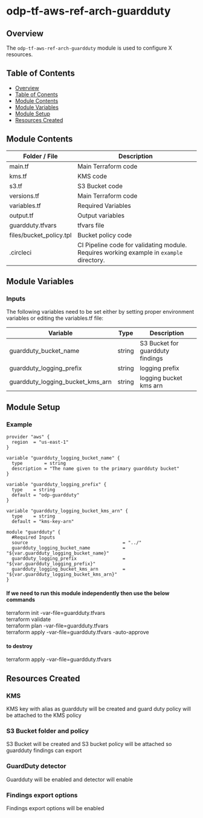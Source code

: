 # odp-tf-aws-ref-arch-guardduty

## Overview <a name="s1"></a>

The `odp-tf-aws-ref-arch-guardduty`  module is used to configure X resources.

## Table of Contents <a name="s2"></a>

* [Overview](#s1)
* [Table of Conents](#s2)
* [Module Contents](#s3)
* [Module Variables](#s4)
* [Module Setup](#s5)
* [Resources Created](#s6)


## Module Contents <a name="s3"></a>


| Folder / File      |  Description  |
|---          |---    |
| main.tf   |   Main Terraform code |
| kms.tf   |   KMS  code |
| s3.tf   |   S3 Bucket  code |
| versions.tf   |   Main Terraform code |
| variables.tf   |   Required Variables |
| output.tf   |   Output variables |
| guardduty.tfvars   |   tfvars file  |
| files/bucket_policy.tpl      |  Bucket policy code |
| .circleci   | CI Pipeline code for validating module.  Requires working example in `example` directory. |


## Module Variables  <a name="s4"></a>


### Inputs

The following variables need to be set either by setting proper environment variables or editing the variables.tf file:

| Variable      |  Type  |  Description  |
|---          |---        |---  | 
| guardduty_bucket_name | string | S3 Bucket for guardduty findings |
| guardduty_logging_prefix | string | logging prefix |
| guardduty_logging_bucket_kms_arn | string | logging bucket kms arn |




## Module Setup <a name="s5"></a>

### Example


```
provider "aws" {
  region  = "us-east-1"
}

variable "guardduty_logging_bucket_name" {
  type        = string
  description = "The name given to the primary guardduty bucket"
}

variable "guardduty_logging_prefix" {
  type    = string
  default = "odp-guardduty"
}

variable "guardduty_logging_bucket_kms_arn" {
  type    = string
  default = "kms-key-arn"

module "guardduty" {
  #Required Inputs
  source                                   = "../"
  guardduty_logging_bucket_name            = "${var.guardduty_logging_bucket_name}"
  guardduty_logging_prefix                 = "${var.guardduty_logging_prefix}"
  guardduty_logging_bucket_kms_arn         = "${var.guardduty_logging_bucket_kms_arn}"
}

```


#### If we need to run this module independently then use the below commands

terraform init -var-file=guardduty.tfvars<br>
terraform validate<br>
terraform plan -var-file=guardduty.tfvars<br>
terraform apply -var-file=guardduty.tfvars -auto-approve

#### to destroy

terraform apply -var-file=guardduty.tfvars


## Resources Created <a name="s6"></a>

### KMS

KMS key with alias as guardduty will be created and guard duty policy will be attached to the KMS policy

### S3 Bucket folder and policy

S3 Bucket will be created and S3 bucket policy will be attached so guardduty findings can export

### GuardDuty detector

Guardduty will be enabled and detector will enable


### Findings export options

Findings export options will be enabled

